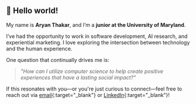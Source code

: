 ## 👋 Hello world!

My name is **Aryan Thakar**, and I’m a **junior at the University of Maryland**.

I’ve had the opportunity to work in software development, AI research, and experiential marketing. I love exploring the intersection between technology and the human experience.

One question that continually drives me is:  
> *"How can I utilize computer science to help create positive experiences that have a lasting social impact?"*

If this resonates with you—or you're just curious to connect—feel free to reach out via [email](mailto:aryanthakar@gmail.com){:target="_blank"} or [LinkedIn](https://linkedin.com/in/aryanthakar){:target="_blank"}!
